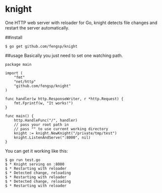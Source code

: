 knight
======

One HTTP web server with reloader for Go, knight detects file changes and restart the server automatically.

##install
    
    $ go get github.com/fengsp/knight

##usage
Basically you just need to set one watching path.
    
    package main
    
    import (
    	"fmt"
    	"net/http"
    	"github.com/fengsp/knight"
	)

	func handler(w http.ResponseWriter, r *http.Request) {
    	fmt.Fprintf(w, "It works!")
	}

	func main() {
    	http.HandleFunc("/", handler)
    	// pass your root path in
    	// pass "" to use current working directory
    	knight := knight.NewKnight("/private/tmp/test")
    	knight.ListenAndServe(":8000", nil)
	}

You can get it working like this:

    $ go run test.go
    $ * Knight serving on :8000
 	$ * Restarting with reloader
 	$ * Detected change, reloading
 	$ * Restarting with reloader
 	$ * Detected change, reloading
 	$ * Restarting with reloader